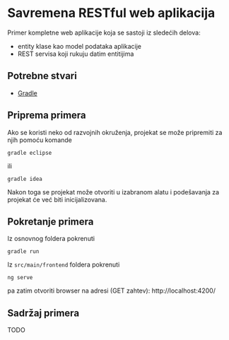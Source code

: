 # Savremena RESTful web aplikacija

Primer kompletne web aplikacije koja se sastoji iz sledećih delova:

* entity klase kao model podataka aplikacije
* REST servisa koji rukuju datim entitijima

## Potrebne stvari

* [Gradle](https://gradle.org)

## Priprema primera

Ako se koristi neko od razvojnih okruženja, projekat se može pripremiti 
za njih pomoću komande

`gradle eclipse`

ili 

`gradle idea`

Nakon toga se projekat može otvoriti u izabranom alatu i podešavanja za 
projekat će već biti inicijalizovana.

## Pokretanje primera

Iz osnovnog foldera pokrenuti

`gradle run`

Iz `src/main/frontend` foldera pokrenuti

`ng serve`

pa zatim otvoriti browser na adresi (GET zahtev): http://localhost:4200/

## Sadržaj primera

TODO
